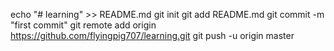 echo "# learning" >> README.md
git init
git add README.md
git commit -m "first commit"
git remote add origin https://github.com/flyingpig707/learning.git
git push -u origin master

